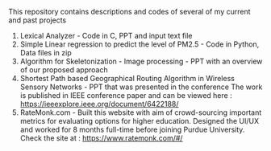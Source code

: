 This repository contains descriptions and codes of several of my current and past projects 


1. Lexical Analyzer - Code in C, PPT and input text file
2. Simple Linear regression to predict the level of PM2.5 - Code in Python, Data files in zip
3. Algorithm for Skeletonization - Image processing - PPT with an overview of our proposed approach
4. Shortest Path based Geographical Routing Algorithm in Wireless Sensory Networks - PPT that was presented in the conference
   The work is published in IEEE conference paper and can be viewed here : https://ieeexplore.ieee.org/document/6422188/
5. RateMonk.com - Built this website with aim of crowd-sourcing important metrics for evaluating options for higher education. Designed the UI/UX and worked for 8 months full-time before joining Purdue University. Check the site at : https://www.ratemonk.com/#/
